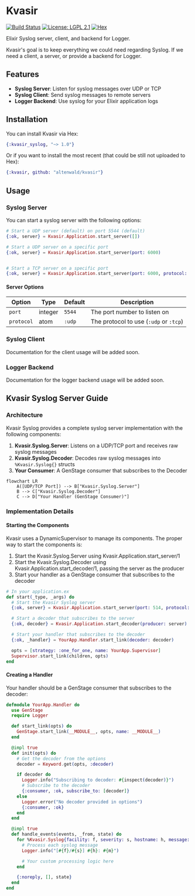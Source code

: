 # Kvasir

[![Build Status](https://github.com/altenwald/kvasir/actions/workflows/elixir.yml/badge.svg)](https://github.com/altenwald/kvasir/actions/workflows/elixir.yml)
[![License: LGPL 2.1](https://img.shields.io/github/license/altenwald/kvasir.svg)](https://raw.githubusercontent.com/altenwald/kvasir/main/COPYING)
[![Hex](https://img.shields.io/hexpm/v/kvasir_syslog.svg)](https://hex.pm/packages/kvasir_syslog)

Elixir Syslog server, client, and backend for Logger.

Kvasir's goal is to keep everything we could need regarding Syslog. If we need a client,
a server, or provide a backend for Logger.

## Features

- **Syslog Server**: Listen for syslog messages over UDP or TCP
- **Syslog Client**: Send syslog messages to remote servers
- **Logger Backend**: Use syslog for your Elixir application logs

## Installation

You can install Kvasir via Hex:

```elixir
{:kvasir_syslog, "~> 1.0"}
```

Or if you want to install the most recent (that could be still not uploaded to Hex):

```elixir
{:kvasir, github: "altenwald/kvasir"}
```

## Usage

### Syslog Server

You can start a syslog server with the following options:

```elixir
# Start a UDP server (default) on port 5544 (default)
{:ok, server} = Kvasir.Application.start_server([])

# Start a UDP server on a specific port
{:ok, server} = Kvasir.Application.start_server(port: 6000)


# Start a TCP server on a specific port
{:ok, server} = Kvasir.Application.start_server(port: 6000, protocol: :tcp)
```

#### Server Options

| Option | Type | Default | Description |
|--------|------|---------|-------------|
| `port` | integer | `5544` | The port number to listen on |
| `protocol` | atom | `:udp` | The protocol to use (`:udp` or `:tcp`) |

### Syslog Client

Documentation for the client usage will be added soon.

### Logger Backend

Documentation for the logger backend usage will be added soon.

## Kvasir Syslog Server Guide

### Architecture

Kvasir Syslog provides a complete syslog server implementation with the following components:

1. **Kvasir.Syslog.Server**: Listens on a UDP/TCP port and receives raw syslog messages
2. **Kvasir.Syslog.Decoder**: Decodes raw syslog messages into `%Kvasir.Syslog{}` structs
3. **Your Consumer**: A GenStage consumer that subscribes to the Decoder

```
flowchart LR
    A([UDP/TCP Port]) --> B["Kvasir.Syslog.Server"]
    B --> C["Kvasir.Syslog.Decoder"]
    C --> D["Your Handler (GenStage Consumer)"]
```

### Implementation Details

#### Starting the Components

Kvasir uses a DynamicSupervisor to manage its components. The proper way to start the components is:

1. Start the Kvasir.Syslog.Server using Kvasir.Application.start_server/1
2. Start the Kvasir.Syslog.Decoder using Kvasir.Application.start_decoder/1, passing the server as the producer
3. Start your handler as a GenStage consumer that subscribes to the decoder

```elixir
# In your application.ex
def start(_type, _args) do
  # Start the Kvasir Syslog server
  {:ok, server} = Kvasir.Application.start_server(port: 514, protocol: :tcp)

  # Start a decoder that subscribes to the server
  {:ok, decoder} = Kvasir.Application.start_decoder(producer: server)

  # Start your handler that subscribes to the decoder
  {:ok, _handler} = YourApp.Handler.start_link(decoder: decoder)

  opts = [strategy: :one_for_one, name: YourApp.Supervisor]
  Supervisor.start_link(children, opts)
end
```

#### Creating a Handler

Your handler should be a GenStage consumer that subscribes to the decoder:

```elixir
defmodule YourApp.Handler do
  use GenStage
  require Logger

  def start_link(opts) do
    GenStage.start_link(__MODULE__, opts, name: __MODULE__)
  end

  @impl true
  def init(opts) do
    # Get the decoder from the options
    decoder = Keyword.get(opts, :decoder)

    if decoder do
      Logger.info("Subscribing to decoder: #{inspect(decoder)}")
      # Subscribe to the decoder
      {:consumer, :ok, subscribe_to: [decoder]}
    else
      Logger.error("No decoder provided in options")
      {:consumer, :ok}
    end
  end

  @impl true
  def handle_events(events, _from, state) do
    for %Kvasir.Syslog{facility: f, severity: s, hostname: h, message: m} = syslog_message <- events do
      # Process each syslog message
      Logger.info("[#{f}/#{s}] #{h}: #{m}")

      # Your custom processing logic here
    end

    {:noreply, [], state}
  end
end
```

